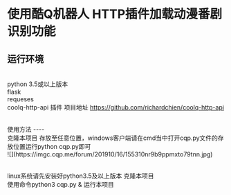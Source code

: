 使用酷Q机器人 HTTP插件加载动漫番剧识别功能
=======================

运行环境
----
<br>python 3.5或以上版本
<br>flask
<br>requeses
<br>coolq-http-api 插件  项目地址 https://github.com/richardchien/coolq-http-api

<br>
使用方法
----
<br>克隆本项目 存放至任意位置，windows客户端请在cmd当中打开cqp.py文件的存放位置运行python cqp.py即可
<br>![](https://imgc.cqp.me/forum/201910/16/155310nr9b9ppmxto79tnn.jpg)

<br>linux系统请先安装好python3.5及以上版本 克隆本项目 
<br>使用命令python3 cqp.py & 运行本项目
